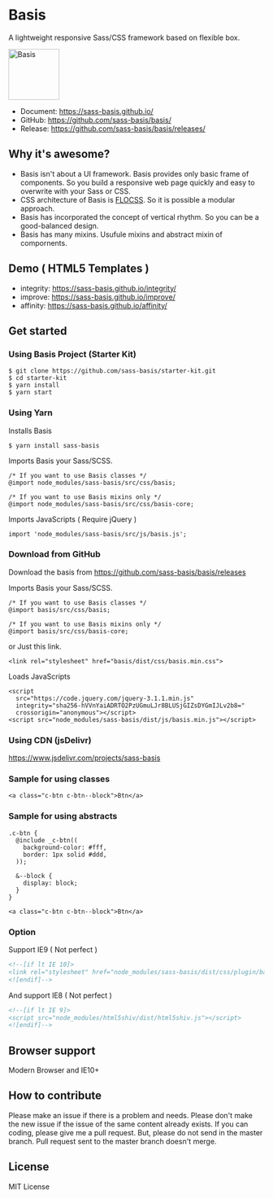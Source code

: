 # Basis
A lightweight responsive Sass/CSS framework based on flexible box.

<img src="https://avatars0.githubusercontent.com/u/18589717?v=3&s=200" alt="Basis" width="100" />

* Document: https://sass-basis.github.io/
* GitHub: https://github.com/sass-basis/basis/
* Release: https://github.com/sass-basis/basis/releases/

## Why it's awesome?

* Basis isn't about a UI framework. Basis provides only basic frame of components. So you build a responsive web page quickly and easy to overwrite with your Sass or CSS.
* CSS architecture of Basis is [FLOCSS](https://github.com/hiloki/flocss). So it is possible a modular approach.
* Basis has incorporated the concept of vertical rhythm. So you can be a good-balanced design.
* Basis has many mixins. Usufule mixins and abstract mixin of compornents.

## Demo ( HTML5 Templates )
* integrity: https://sass-basis.github.io/integrity/
* improve: https://sass-basis.github.io/improve/
* affinity: https://sass-basis.github.io/affinity/

## Get started

### Using Basis Project (Starter Kit)
```
$ git clone https://github.com/sass-basis/starter-kit.git
$ cd starter-kit
$ yarn install
$ yarn start
```

### Using Yarn

Installs Basis
```
$ yarn install sass-basis
```

Imports Basis your Sass/SCSS.
```
/* If you want to use Basis classes */
@import node_modules/sass-basis/src/css/basis;

/* If you want to use Basis mixins only */
@import node_modules/sass-basis/src/css/basis-core;
```

Imports JavaScripts ( Require jQuery )
```
import 'node_modules/sass-basis/src/js/basis.js';
```

### Download from GitHub

Download the basis from https://github.com/sass-basis/basis/releases

Imports Basis your Sass/SCSS.
```
/* If you want to use Basis classes */
@import basis/src/css/basis;

/* If you want to use Basis mixins only */
@import basis/src/css/basis-core;
```

or Just this link.
```
<link rel="stylesheet" href="basis/dist/css/basis.min.css">
```

Loads JavaScripts
```
<script
  src="https://code.jquery.com/jquery-3.1.1.min.js"
  integrity="sha256-hVVnYaiADRTO2PzUGmuLJr8BLUSjGIZsDYGmIJLv2b8="
  crossorigin="anonymous"></script>
<script src="node_modules/sass-basis/dist/js/basis.min.js"></script>
```

### Using CDN (jsDelivr)
https://www.jsdelivr.com/projects/sass-basis

### Sample for using classes
```
<a class="c-btn c-btn--block">Btn</a>
```

### Sample for using abstracts
```
.c-btn {
  @include _c-btn((
    background-color: #fff,
    border: 1px solid #ddd,
  ));

  &--block {
    display: block;
  }
}
```
```
<a class="c-btn c-btn--block">Btn</a>
```

### Option

Support IE9 ( Not perfect )

```html
<!--[if lt IE 10]>
<link rel="stylesheet" href="node_modules/sass-basis/dist/css/plugin/basis-ie9/basis-ie9.min.css" />
<![endif]-->
```

And support IE8 ( Not perfect )

```html
<!--[if lt IE 9]>
<script src="node_modules/html5shiv/dist/html5shiv.js"></script>
<![endif]-->
```

## Browser support
Modern Browser and IE10+

## How to contribute

Please make an issue if there is a problem and needs.
Please don't make the new issue if the issue of the same content already exists.
If you can coding, please give me a pull request.
But, please do not send in the master branch.
Pull request sent to the master branch doesn't merge.

## License

MIT License
